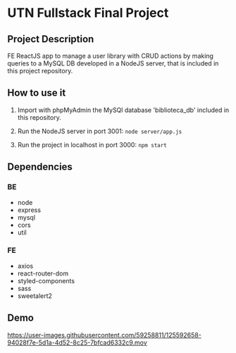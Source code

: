 # UTN Fullstack Final Project

## Project Description
FE ReactJS app to manage a user library with CRUD actions by making queries to a MySQL DB developed in a NodeJS server, that is included in this project repository. 

## How to use it
1. Import with phpMyAdmin the MySQl database 'biblioteca_db' included in this repository.

2. Run the NodeJS server in port 3001:
`node server/app.js`

3. Run the project in localhost in port 3000:
`npm start`

## Dependencies
### BE
- node
- express
- mysql
- cors
- util


### FE
- axios
- react-router-dom
- styled-components
- sass
- sweetalert2

## Demo


https://user-images.githubusercontent.com/59258811/125592658-94028f7e-5d1a-4d52-8c25-7bfcad6332c9.mov

